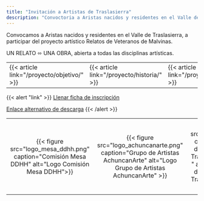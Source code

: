 ```yaml
---
title: "Invitación a Artistas de Traslasierra"
description: "Convoctoria a Aristas nacidos y residentes en el Valle de Traslasierra"
---
```


Convocamos a Aristas nacidos y residentes en el Valle de Traslasierra,  a participar del proyecto artístico Relatos de Veteranos de Malvinas. 

UN RELATO ⬄ UNA OBRA, abierta a todas las disciplinas artísticas.

<div class="relative inline-block align-text-bottom">
  <table>
    <tr>
      <td>{{< article link="/proyecto/objetivo/" >}}</td>
      <td>{{< article link="/proyecto/historia/" >}}</td>
      <td>{{< article link="/proyecto/reglamento/" >}}</td>
    </tr>
  </table>
</div>


{{< alert "link" >}}
[Llenar ficha de inscripción](https://docs.google.com/document/d/19Qn74aBUGlan3bOKt89MarnGA2V1CI10mO0AKGUlysE/copy)

[Enlace alternativo de descarga](proyecto/inscripcion/ficha_de_inscripcion_1.docx)
{{< /alert >}}


<div class="relative inline-block align-text-bottom">
  <table>
    <tr>
      <td style="padding: 10px; vertical-align: middle; text-align: center;">{{< figure src="logo_mesa_ddhh.png" caption="Comisión Mesa DDHH" alt="Logo Comisión Mesa DDHH">}}</td>
      <td style="padding: 10px; vertical-align: middle; text-align: center;">{{< figure src="logo_achuncanarte.png" caption="Grupo de Artistas AchuncanArte" alt="Logo Grupo de Artistas AchuncanArte" >}}</td>
      <td style="padding: 10px; vertical-align: middle; text-align: center;">{{< figure src="logo_git.png" caption="Grupo de Investigación Traslasierra -GIT-" alt="Logo Grupo de Investigación Traslasierra -GIT-" >}}</td>
    </tr>
  </table>
</div>
